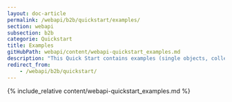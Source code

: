 ```yaml
---
layout: doc-article
permalink: /webapi/b2b/quickstart/examples/
section: webapi
subsection: b2b
categorie: Quickstart
title: Examples
gitHubPath: webapi/content/webapi-quickstart_examples.md
description: "This Quick Start contains examples (single objects, collections, geo-json object) of curl requests to Stellantis Fleet owner API for ex Groupe PSA brands (Citroën, DS, Peugeot, Opel and Vauxhall)."
redirect_from: 
    - /webapi/b2b/quickstart/
---
```


{% include_relative content/webapi-quickstart_examples.md %}